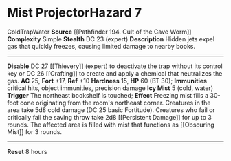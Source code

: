 ﻿---
ac: '25'
all_resistance: null
complexity: Simple
element: Water
fortitude: '+17'
hardness: '15'
hazard_type: Trap
hp: 60 (BT 30)
id: '406'
immunity:
- critical hits
- object immunities
- precision damage
level: '7'
name: Mist Projector
rarity: Common
reflex: '+10'
resistance: null
school: null
source: '[[DATABASE/source/Pathfinder 194. Cult of the Cave Worm|Pathfinder #194:
  Cult of the Cave Worm]]'
trait:
- '[[DATABASE/trait/Cold|Cold]]'
- '[[DATABASE/trait/Trap|Trap]]'
- '[[DATABASE/trait/Water|Water]]'
type: Hazard
weakness: null
will: null

---
# Mist Projector<span class="item-type">Hazard 7</span>

<span class="item-trait">Cold</span><span class="item-trait">Trap</span><span class="item-trait">Water</span>
**Source** [[Pathfinder 194. Cult of the Cave Worm]]
**Complexity** Simple
**Stealth** DC 23 (expert)
**Description** Hidden jets expel gas that quickly freezes, causing limited damage to nearby books.

---
**Disable** DC 27 [[Thievery]] (expert) to deactivate the trap without its control key or DC 26 [[Crafting]] to create and apply a chemical that neutralizes the gas.
**AC** 25, **Fort** +17, **Ref** +10
**Hardness** 15, **HP** 60 (BT 30); **Immunities** critical hits, object immunities, precision damage
**Icy Mist** <span class="action-icon">5</span> (cold, water) **Trigger** The northeast bookshelf is touched; **Effect** Freezing mist fills a 30-foot cone originating from the room's northeast corner. Creatures in the area take 5d8 cold damage (DC 25 basic Fortitude). Creatures who fail or critically fail the saving throw take 2d8 [[Persistent Damage]] for up to 3 rounds. The affected area is filled with mist that functions as [[Obscuring Mist]] for 3 rounds.

---
**Reset** 8 hours